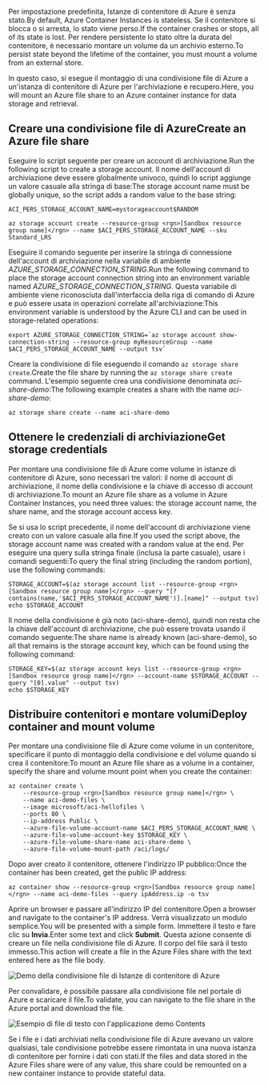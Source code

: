 <span data-ttu-id="73f59-101">Per impostazione predefinita, Istanze di contenitore di Azure è senza stato.</span><span class="sxs-lookup"><span data-stu-id="73f59-101">By default, Azure Container Instances is stateless.</span></span> <span data-ttu-id="73f59-102">Se il contenitore si blocca o si arresta, lo stato viene perso.</span><span class="sxs-lookup"><span data-stu-id="73f59-102">If the container crashes or stops, all of its state is lost.</span></span> <span data-ttu-id="73f59-103">Per rendere persistente lo stato oltre la durata del contenitore, è necessario montare un volume da un archivio esterno.</span><span class="sxs-lookup"><span data-stu-id="73f59-103">To persist state beyond the lifetime of the container, you must mount a volume from an external store.</span></span>

<span data-ttu-id="73f59-104">In questo caso, si esegue il montaggio di una condivisione file di Azure a un'istanza di contenitore di Azure per l'archiviazione e recupero.</span><span class="sxs-lookup"><span data-stu-id="73f59-104">Here, you will mount an Azure file share to an Azure container instance for data storage and retrieval.</span></span>

## <a name="create-an-azure-file-share"></a><span data-ttu-id="73f59-105">Creare una condivisione file di Azure</span><span class="sxs-lookup"><span data-stu-id="73f59-105">Create an Azure file share</span></span>

<span data-ttu-id="73f59-106">Eseguire lo script seguente per creare un account di archiviazione.</span><span class="sxs-lookup"><span data-stu-id="73f59-106">Run the following script to create a storage account.</span></span> <span data-ttu-id="73f59-107">Il nome dell'account di archiviazione deve essere globalmente univoco, quindi lo script aggiunge un valore casuale alla stringa di base:</span><span class="sxs-lookup"><span data-stu-id="73f59-107">The storage account name must be globally unique, so the script adds a random value to the base string:</span></span>

```azurecli
ACI_PERS_STORAGE_ACCOUNT_NAME=mystorageaccount$RANDOM

az storage account create --resource-group <rgn>[Sandbox resource group name]</rgn> --name $ACI_PERS_STORAGE_ACCOUNT_NAME --sku Standard_LRS
```

<span data-ttu-id="73f59-108">Eseguire il comando seguente per inserire la stringa di connessione dell'account di archiviazione nella variabile di ambiente *AZURE_STORAGE_CONNECTION_STRING*.</span><span class="sxs-lookup"><span data-stu-id="73f59-108">Run the following command to place the storage account connection string into an environment variable named *AZURE_STORAGE_CONNECTION_STRING*.</span></span> <span data-ttu-id="73f59-109">Questa variabile di ambiente viene riconosciuta dall'interfaccia della riga di comando di Azure e può essere usata in operazioni correlate all'archiviazione:</span><span class="sxs-lookup"><span data-stu-id="73f59-109">This environment variable is understood by the Azure CLI and can be used in storage-related operations:</span></span>

```azurecli
export AZURE_STORAGE_CONNECTION_STRING=`az storage account show-connection-string --resource-group myResourceGroup --name $ACI_PERS_STORAGE_ACCOUNT_NAME --output tsv`
```

<span data-ttu-id="73f59-110">Creare la condivisione di file eseguendo il comando `az storage share create`.</span><span class="sxs-lookup"><span data-stu-id="73f59-110">Create the file share by running the `az storage share create` command.</span></span> <span data-ttu-id="73f59-111">L'esempio seguente crea una condivisione denominata *aci-share-demo*:</span><span class="sxs-lookup"><span data-stu-id="73f59-111">The following example creates a share with the name *aci-share-demo*:</span></span>

```azurecli
az storage share create --name aci-share-demo
```

## <a name="get-storage-credentials"></a><span data-ttu-id="73f59-112">Ottenere le credenziali di archiviazione</span><span class="sxs-lookup"><span data-stu-id="73f59-112">Get storage credentials</span></span>

<span data-ttu-id="73f59-113">Per montare una condivisione file di Azure come volume in istanze di contenitore di Azure, sono necessari tre valori: il nome di account di archiviazione, il nome della condivisione e la chiave di accesso di account di archiviazione.</span><span class="sxs-lookup"><span data-stu-id="73f59-113">To mount an Azure file share as a volume in Azure Container Instances, you need three values: the storage account name, the share name, and the storage account access key.</span></span>

<span data-ttu-id="73f59-114">Se si usa lo script precedente, il nome dell'account di archiviazione viene creato con un valore casuale alla fine.</span><span class="sxs-lookup"><span data-stu-id="73f59-114">If you used the script above, the storage account name was created with a random value at the end.</span></span> <span data-ttu-id="73f59-115">Per eseguire una query sulla stringa finale (inclusa la parte casuale), usare i comandi seguenti:</span><span class="sxs-lookup"><span data-stu-id="73f59-115">To query the final string (including the random portion), use the following commands:</span></span>

```azurecli
STORAGE_ACCOUNT=$(az storage account list --resource-group <rgn>[Sandbox resource group name]</rgn> --query "[?contains(name,'$ACI_PERS_STORAGE_ACCOUNT_NAME')].[name]" --output tsv)
echo $STORAGE_ACCOUNT
```

<span data-ttu-id="73f59-116">Il nome della condivisione è già noto (aci-share-demo), quindi non resta che la chiave dell'account di archiviazione, che può essere trovata usando il comando seguente:</span><span class="sxs-lookup"><span data-stu-id="73f59-116">The share name is already known (aci-share-demo), so all that remains is the storage account key, which can be found using the following command:</span></span>

```azurecli
STORAGE_KEY=$(az storage account keys list --resource-group <rgn>[Sandbox resource group name]</rgn> --account-name $STORAGE_ACCOUNT --query "[0].value" --output tsv)
echo $STORAGE_KEY
```

## <a name="deploy-container-and-mount-volume"></a><span data-ttu-id="73f59-117">Distribuire contenitori e montare volumi</span><span class="sxs-lookup"><span data-stu-id="73f59-117">Deploy container and mount volume</span></span>

<span data-ttu-id="73f59-118">Per montare una condivisione file di Azure come volume in un contenitore, specificare il punto di montaggio della condivisione e del volume quando si crea il contenitore:</span><span class="sxs-lookup"><span data-stu-id="73f59-118">To mount an Azure file share as a volume in a container, specify the share and volume mount point when you create the container:</span></span>

```azurecli
az container create \
    --resource-group <rgn>[Sandbox resource group name]</rgn> \
    --name aci-demo-files \
    --image microsoft/aci-hellofiles \
    --ports 80 \
    --ip-address Public \
    --azure-file-volume-account-name $ACI_PERS_STORAGE_ACCOUNT_NAME \
    --azure-file-volume-account-key $STORAGE_KEY \
    --azure-file-volume-share-name aci-share-demo \
    --azure-file-volume-mount-path /aci/logs/
```

<span data-ttu-id="73f59-119">Dopo aver creato il contenitore, ottenere l'indirizzo IP pubblico:</span><span class="sxs-lookup"><span data-stu-id="73f59-119">Once the container has been created, get the public IP address:</span></span>

```azurecli
az container show --resource-group <rgn>[Sandbox resource group name]</rgn> --name aci-demo-files --query ipAddress.ip -o tsv
```

<span data-ttu-id="73f59-120">Aprire un browser e passare all'indirizzo IP del contenitore.</span><span class="sxs-lookup"><span data-stu-id="73f59-120">Open a browser and navigate to the container's IP address.</span></span> <span data-ttu-id="73f59-121">Verrà visualizzato un modulo semplice.</span><span class="sxs-lookup"><span data-stu-id="73f59-121">You will be presented with a simple form.</span></span> <span data-ttu-id="73f59-122">Immettere il testo e fare clic su **Invia**.</span><span class="sxs-lookup"><span data-stu-id="73f59-122">Enter some text and click **Submit**.</span></span> <span data-ttu-id="73f59-123">Questa azione consente di creare un file nella condivisione file di Azure. Il corpo del file sarà il testo immesso.</span><span class="sxs-lookup"><span data-stu-id="73f59-123">This action will create a file in the Azure Files share with the text entered here as the file body.</span></span>

![Demo della condivisione file di Istanze di contenitore di Azure](../media-draft/files-ui.png)

<span data-ttu-id="73f59-125">Per convalidare, è possibile passare alla condivisione file nel portale di Azure e scaricare il file.</span><span class="sxs-lookup"><span data-stu-id="73f59-125">To validate, you can navigate to the file share in the Azure portal and download the file.</span></span>

![Esempio di file di testo con l'applicazione demo Contents](../media-draft/sample-text.png)

<span data-ttu-id="73f59-127">Se i file e i dati archiviati nella condivisione file di Azure avevano un valore qualsiasi, tale condivisione potrebbe essere rimontata in una nuova istanza di contenitore per fornire i dati con stati.</span><span class="sxs-lookup"><span data-stu-id="73f59-127">If the files and data stored in the Azure Files share were of any value, this share could be remounted on a new container instance to provide stateful data.</span></span>